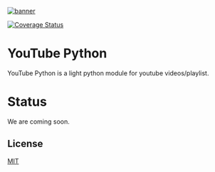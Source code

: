 [![banner](https://github.com/youtube-py/youtube.py/raw/master/img/header.jpg)](https://mayankfawkes.xyz/youtube-py)

[![Coverage Status](https://coveralls.io/repos/github/youtube-py/youtube.py/badge.svg?branch=master)](https://coveralls.io/github/youtube-py/youtube.py?branch=master)

# YouTube Python

YouTube Python is a light python module for youtube videos/playlist.

# Status
We are coming soon.

## License
[MIT](https://choosealicense.com/licenses/mit/)

